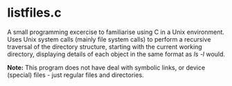 
# listfiles.c

A small programming excercise to familiarise using C in a Unix environment. Uses Unix system calls (mainly file system calls) to perform a recursive traversal of the directory structure, starting with the current working directory, displaying details of each object in the same format as *ls -l* would.

**Note:** This program does not have deal with symbolic links, or device (special) files - just regular files and directories.
